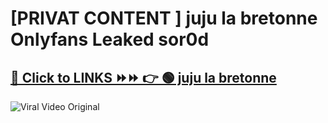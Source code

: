
 # [PRIVAT CONTENT ] juju la bretonne Onlyfans Leaked sor0d

## <h2><a href="https://clipsfans.com/juju_la_bretonne&ref=git">🔗 Click to LINKS ⏩⏩ 👉 🟢 juju la bretonne </a></h2>

<a href="https://clipsfans.com/juju_la_bretonne&ref=git" rel="nofollow" data-target="animated-image.originalLink"><img src="https://i.ibb.co.com/xMMVF88/686577567.gif" alt="Viral Video Original" style="max-width: 100%; display: inline-block;" data-target="animated-image.originalImage"></a>

